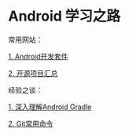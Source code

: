# Android 学习之路
 常用网站：<p>  [ 1. Android开发套件 ]( http://www.androiddevtools.cn/ )
  
  [ 2. 开源项目汇总 ]( https://github.com/Trinea/android-open-project )


经验之谈：<p> [ 1. 深入理解Android Gradle ](https://github.com/gf5353/Diary/blob/master/%E6%B7%B1%E5%85%A5%E7%90%86%E8%A7%A3AndroidGradle.md "Android Gradle")
 
 [ 2. Git常用命令 ](https://github.com/gf5353/Diary/blob/master/Git%E5%B8%B8%E7%94%A8%E5%91%BD%E4%BB%A4.md "git")

 

 